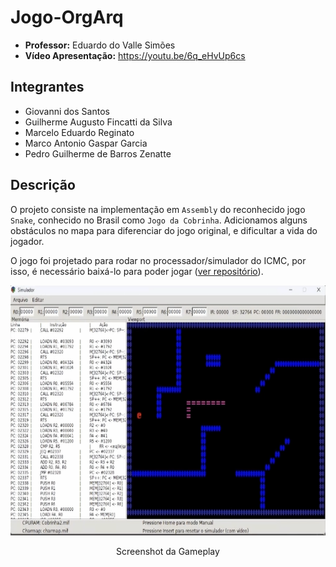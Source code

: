 # Jogo-OrgArq

- **Professor:** Eduardo do Valle Simões
- **Vídeo Apresentação:** https://youtu.be/6q_eHvUp6cs

## Integrantes
- Giovanni dos Santos
- Guilherme Augusto Fincatti da Silva
- Marcelo Eduardo Reginato
- Marco Antonio Gaspar Garcia
- Pedro Guilherme de Barros Zenatte
 
## Descrição
O projeto consiste na implementação em `Assembly` do reconhecido jogo `Snake`, conhecido no Brasil como `Jogo da Cobrinha`. Adicionamos alguns obstáculos no mapa para diferenciar do jogo original, e dificultar a vida do jogador. 

O jogo foi projetado para rodar no processador/simulador do ICMC, por isso, é necessário baixá-lo para poder jogar ([ver repositório](https://github.com/GiovanniSantos1811/Processador-ICMC)).

<p align="center">
  <img src="print.png" alt="Imagem1" width="600px" height="400px">
</p>

<p align="center">
  Screenshot da Gameplay
</p>
